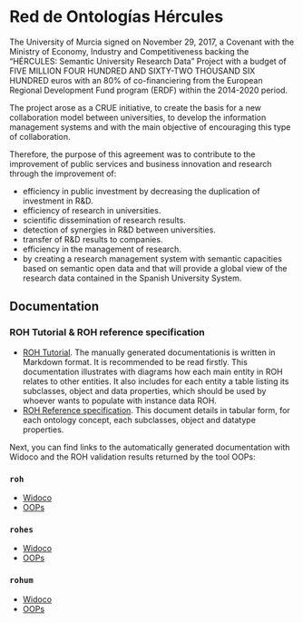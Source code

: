 # Red de Ontologías Hércules

The University of Murcia signed on November 29, 2017, a Covenant with the Ministry of Economy, Industry and Competitiveness backing the “HÉRCULES: Semantic University Research Data” Project with a budget of FIVE MILLION FOUR HUNDRED AND SIXTY-TWO THOUSAND SIX HUNDRED euros with an 80% of co-financiering from the European Regional Development Fund program (ERDF) within the 2014-2020 period. 

The project arose as a CRUE initiative, to create the basis for a new collaboration model between universities, to develop the information management systems and with the main objective of encouraging this type of collaboration.

Therefore, the purpose of this agreement was to contribute to the improvement of public services and business innovation and research through the improvement of:
* efficiency in public investment by decreasing the duplication of investment in R&D.
* efficiency of research in universities.
* scientific dissemination of research results.
* detection of synergies in R&D between universities.
* transfer of R&D results to companies.
* efficiency in the management of research. 
* by creating a research management system with semantic capacities based on semantic open data and that will provide a global view of the research data contained in the Spanish University System.

## Documentation

### ROH Tutorial & ROH reference specification
- [ROH Tutorial](https://github.com/HerculesCRUE/GnossDeustoOnto/tree/master/Documentation). The manually generated documentationis is written in Markdown format. It is recommended to be read firstly. This documentation illustrates with diagrams how each main entity in ROH relates to other entities. It also includes for each entity a table listing its subclasses, object and data properties, which should be used by whoever wants to populate with instance data ROH. 
- [ROH Reference specification](https://github.com/HerculesCRUE/GnossDeustoOnto/blob/master/Documentation/OntologyDocumentation.pdf). This document details in tabular form, for each ontology concept, each subclasses, object and datatype properties.

Next, you can find links to the automatically generated documentation with Widoco and the ROH validation results returned by the tool OOPs:

### `roh`

- [Widoco](https://deustohercules.github.io/roh/roh/index.html)
- [OOPs](https://deustohercules.github.io/roh/roh/OOPSevaluation/oopsEval.html)

### `rohes`

- [Widoco](https://deustohercules.github.io/roh/rohes/index.html)
- [OOPs](https://deustohercules.github.io/roh/rohes/OOPSevaluation/oopsEval.html)


### `rohum`

- [Widoco](https://deustohercules.github.io/roh/rohum/index.html)
- [OOPs](https://deustohercules.github.io/roh/rohum/OOPSevaluation/oopsEval.html)

